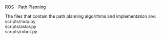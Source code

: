 ROS - Path Planning

The files that contain the path planning algorithms and implementation are:  
scripts/mdp.py  
scripts/astar.py  
scripts/robot.py   

